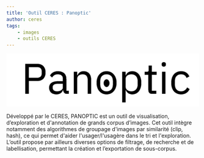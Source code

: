 ```yaml
---
title: 'Outil CERES : Panoptic'
author: ceres
tags:
    - images
    - outils CERES
---
```


![big](panoptic.png)

Développé par le CERES, PANOPTIC est un outil de visualisation, d’exploration et d'annotation de grands corpus d’images. Cet outil intègre notamment des algorithmes de groupage d'images par similarité (clip, hash), ce qui permet d'aider l'usager/l'usagère dans le tri et l'exploration. L’outil propose par ailleurs diverses options de filtrage, de recherche et de labellisation, permettant la création et l’exportation de sous-corpus.

